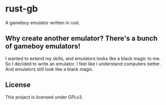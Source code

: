 # rust-gb
A gameboy emulator written in rust.

## Why create another emulator? There's a bunch of gameboy emulators!
I wanted to extend my skills, and emulators looks like a black magic to me.
So I decided to write an emulator.
I feel like I understand computers better.
And emulators still look like a black magic.

## License
This project is licensed under GPLv3.
